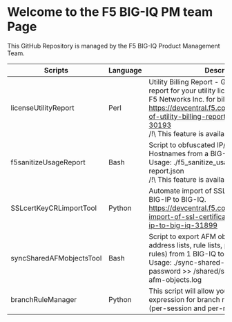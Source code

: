 # Welcome to the F5 BIG-IQ PM team Page

This GitHub Repository is managed by the F5 BIG-IQ Product Management Team.

Scripts | Language | Description
------------ | ------------- | -------------
licenseUtilityReport | Perl | Utility Billing Report - Generate a usage report for your utility license(s) and provide to F5 Networks Inc. for billing purposes.<br/>https://devcentral.f5.com/articles/generation-of-utility-billing-report-using-big-iqs-api-30193<br/>/!\ This feature is available in BIG-IQ 6.1 /!\
f5sanitizeUsageReport | Bash | Script to obfuscated IP/MAC addresses and Hostnames from a BIG-IQ JSON report.<br/>Usage: ./f5_sanitize_usage_report.sh report.json<br/>/!\ This feature is available in BIG-IQ 6.1 /!\
SSLcertKeyCRLimportTool | Python | Automate import of SSL Cert, Key & CRL from BIG-IP to BIG-IQ.<br/>https://devcentral.f5.com/articles/automate-import-of-ssl-certificate-key-crl-from-big-ip-to-big-iq-31899
syncSharedAFMobjectsTool | Bash | Script to export AFM objects (port lists, address lists, rule lists, policies and policy rules) from 1 BIG-IQ to another.<br/>Usage: ./sync-shared-afm-objects.sh <big-iq-ip-target> admin password >> /shared/scripts/sync-shared-afm-objects.log
branchRuleManager | Python | This script will allow you to set advanced expression for branch rules in access policies (per-session and per-request).
